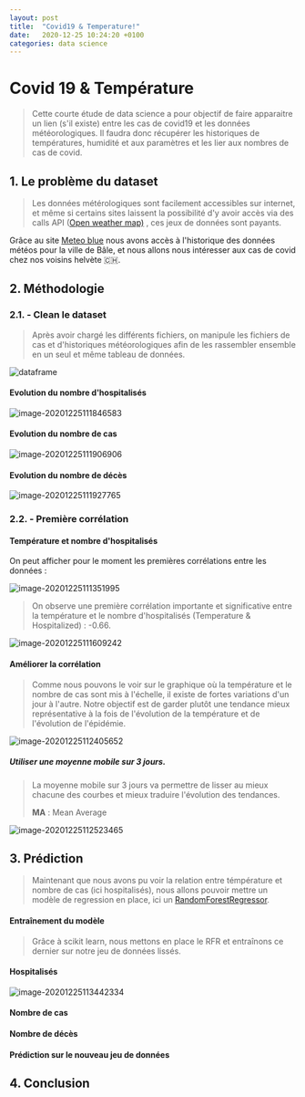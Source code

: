 ```yaml
---
layout: post
title:  "Covid19 & Temperature!"
date:   2020-12-25 10:24:20 +0100
categories: data science
---
```

# Covid 19 & Température 

> Cette courte étude de data science a pour objectif de faire apparaitre un lien (s'il existe) entre les cas de covid19 et les données météorologiques.  Il faudra donc récupérer les historiques de températures, humidité et aux paramètres et les lier aux nombres de cas de covid.



## 1. Le problème du dataset 

> Les données métérologiques sont facilement accessibles sur internet, et même si certains sites laissent la possibilité d'y avoir accès via des calls API ([Open weather map)](https://openweathermap.org/) , ces jeux de données sont payants.

Grâce au site [Meteo blue](https://www.meteoblue.com/fr/historyplus#try-for-free) nous avons accès à l'historique des données météos pour la ville de Bâle, et nous allons nous intéresser aux cas de covid chez nos voisins helvète 🇨🇭. 



## 2. Méthodologie

### 2.1. - Clean le dataset 

> Après avoir chargé les différents fichiers, on manipule les fichiers de cas et d'historiques météorologiques afin de les rassembler ensemble en un seul et même tableau de données. 

![dataframe](/keyser-blog/assets/images/dataframe.png)

#### Evolution du nombre d'hospitalisés

![image-20201225111846583](/keyser-blog/assets/images/hospitalized.png)

#### Evolution du nombre de cas 

![image-20201225111906906](/keyser-blog/assets/images/nb_cases.png)

#### Evolution du nombre de décès 

![image-20201225111927765](/keyser-blog/assets/images/nb_deces.png)

### 2.2. - Première corrélation

#### Température et nombre d'hospitalisés

On peut afficher pour le moment les premières corrélations entre les données :

![image-20201225111351995](/keyser-blog/assets/images/corr_matrix.png)

> On observe une première corrélation importante et significative entre la température et le nombre d'hospitalisés (Temperature & Hospitalized) : -0.66.

![image-20201225111609242](/keyser-blog/assets/images/temperature_hospitalized._1png)

#### Améliorer la corrélation 

> Comme nous pouvons le voir sur le graphique où la température et le nombre de cas sont mis à l'échelle, il existe de fortes variations d'un jour à l'autre. Notre objectif est de garder plutôt une tendance mieux représentative à la fois de l'évolution de la température et de l'évolution de l'épidémie.

![image-20201225112405652](/keyser-blog/assets/images/temperature_hospitalized_scaled.png)

##### Utiliser une moyenne mobile sur 3 jours. 

> La moyenne mobile sur 3 jours va permettre de lisser au mieux chacune des courbes et mieux traduire l'évolution des tendances. 
>
> **MA** : Mean Average

![image-20201225112523465](/keyser-blog/assets/images/temperature_hospitalized_ma3.png)



## 3. Prédiction 

> Maintenant que nous avons pu voir la relation entre témpérature et nombre de cas (ici hospitalisés), nous allons pouvoir mettre un modèle de regression en place, ici un [RandomForestRegressor](https://medium.com/datadriveninvestor/random-forest-regression-9871bc9a25eb).

#### Entraînement du modèle 

> Grâce à scikit learn, nous mettons en place le RFR et entraînons ce dernier sur notre jeu de données lissés. 

#### Hospitalisés 



![image-20201225113442334](/keyser-blog/assets/images/pred_hospitalized.png)

#### Nombre de cas 

#### Nombre de décès





#### Prédiction sur le nouveau jeu de données 



## 4. Conclusion 





